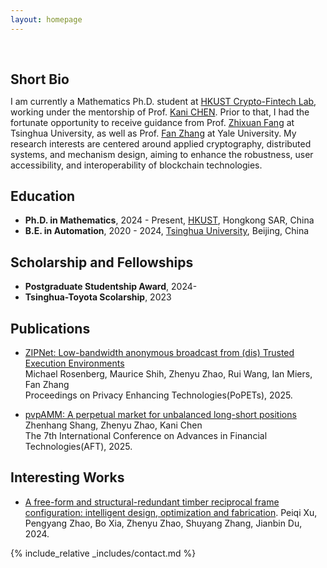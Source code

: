 ```yaml
---
layout: homepage
---
```


<h1 id="about-me"></h1>

<h2 style="margin: 60px 0px 10px;">Short Bio</h2>

I am currently a Mathematics Ph.D. student at [HKUST Crypto-Fintech Lab](http://cryptofintechlabhk.net/), working under the mentorship of Prof. [Kani CHEN](https://facultyprofiles.hkust.edu.hk/profiles.php?profile=kani-chen-makchen). Prior to that, I had the fortunate opportunity to receive guidance from Prof. [Zhixuan Fang](https://people.iiis.tsinghua.edu.cn/~fang/) at Tsinghua University, as well as Prof. [Fan Zhang](https://www.fanzhang.me/) at Yale University. My research interests are centered around applied cryptography, distributed systems, and mechanism design, aiming to enhance the robustness, user accessibility, and interoperability of blockchain technologies.

<!-- ## Research Interest

- **Ion-material Simulation:** SRIM, SDTrimSP, RustBCA
- **Ion Irradiation/Implantation**
- **Machine Learning:** fairness AI, penalization and augmentation methods
- **E-field controlled magnetization** VCMA, Strain-mediated ME (Magnetoelectric) Effects, Straintronic, iontronic, E-filed induced spin reorientation, SOT.
- **Micro-, Nanofabrication**
- **Neuromorphic Computing** Neuromorphic Sensing and Perception, Hybrid Computing Systems, Brain-Inspired Robotics -->

## Education

- **Ph.D. in Mathematics**, 2024 - Present, [HKUST](https://www.math.hkust.edu.hk/), Hongkong SAR, China
- **B.E. in Automation**, 2020 - 2024, [Tsinghua University](https://www.au.tsinghua.edu.cn/en/), Beijing, China

## Scholarship and Fellowships

<!-- ## Grants and Fellowships -->

- **Postgraduate Studentship Award**, 2024-
- **Tsinghua-Toyota Scolarship**, 2023

## Publications

- [ZIPNet: Low-bandwidth anonymous broadcast from (dis) Trusted Execution Environments](https://eprint.iacr.org/2024/1227.pdf)  
  Michael Rosenberg, Maurice Shih, Zhenyu Zhao, Rui Wang, Ian Miers, Fan Zhang  
  Proceedings on Privacy Enhancing Technologies(PoPETs), 2025.

- [pvpAMM: A perpetual market for unbalanced long-short positions](https://drops.dagstuhl.de/entities/document/10.4230/LIPIcs.AFT.2025.34)  
  Zhenhang Shang, Zhenyu Zhao, Kani Chen  
  The 7th International Conference on Advances in Financial Technologies(AFT), 2025.

## Interesting Works

- [A free-form and structural-redundant timber reciprocal frame configuration: intelligent design, optimization and fabrication](https://assets-eu.researchsquare.com/files/rs-4799666/v1_covered_a4eaa3ba-6404-400e-98a7-ca19804d2494.pdf?c=1730098115).
  Peiqi Xu, Pengyang Zhao, Bo Xia, Zhenyu Zhao, Shuyang Zhang, Jianbin Du, 2024.

<!-- ## Professional Affiliations
- **Marie Curie Alumni Association Member**, 2021 - Present
- **The European Magnetism Association (EMA) Member**, 2021 - Present -->

<!-- ## Certificates

<div data-iframe-width="150" data-iframe-height="270" data-share-badge-id="343635de-7d0f-43ea-922d-432566a4b1e5" data-share-badge-host="https://www.credly.com"></div><script type="text/javascript" async src="//cdn.credly.com/assets/utilities/embed.js"></script> -->

<!-- {% include_relative _includes/news.md %} -->

<!-- {% include_relative _includes/projects.md %} -->

<!-- {% include_relative _includes/conference.md %} -->

{% include_relative _includes/contact.md %}

